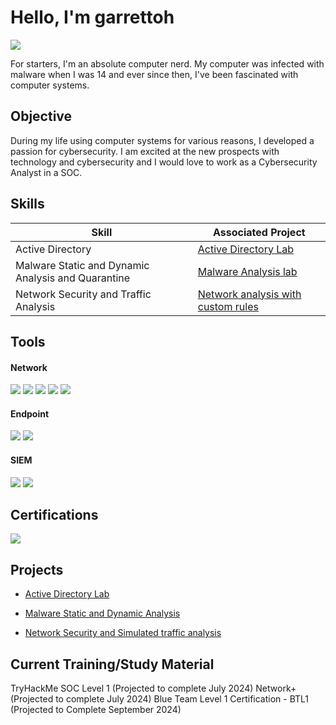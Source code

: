 # Hello, I'm garrettoh
<a href="https://www.linkedin.com/in/garrett-raese-710baa2b1/"><img src="https://img.shields.io/badge/-LinkedIn-0072b1?&style=for-the-badge&logo=linkedin&logoColor=white" /></a>


For starters, I'm an absolute computer nerd. My computer was infected with malware when I was 14 and ever since then, I've been fascinated with computer systems. 

## Objective
During my life using computer systems for various reasons, I developed a passion for cybersecurity. I am excited at the new prospects with technology and cybersecurity and I would love to work as a Cybersecurity Analyst in a SOC.

## Skills

| Skill                                         | Associated Project         |
|-----------------------------------------------|----------------------------|
| Active Directory         | <a href="https://github.com/garrettoh/Active-Directory-Lab">Active Directory Lab</a>|
| Malware Static and Dynamic Analysis and Quarantine          | <a href="https://github.com/garrettoh/MalwareAnalysisLab">Malware Analysis lab</a>|
| Network Security and Traffic Analysis | <a href="https://github.com/garrettoh/NetworkAnalysisLab">Network analysis with custom rules</a>|

## Tools

#### Network
<div>
    <img src="https://img.shields.io/badge/-Wireshark-1679A7?&style=for-the-badge&logo=Wireshark&logoColor=white" />
   <img src="https://img.shields.io/badge/-Snort-EF3B2D?&style=for-the-badge&logo=Snort&logoColor=white" />
    <img src="https://img.shields.io/badge/-Zeek-777BB4?&style=for-the-badge&logo=Zeek&logoColor=white" />
    <img src="https://img.shields.io/badge/-TShark-777BB4?&style=for-the-badge&logo=TShark&logoColor=white" />
    <img src="https://img.shields.io/badge/-TCPDump-777BB4?&style=for-the-badge&logo=TCPDump&logoColor=white" />
    
</div>

#### Endpoint
<div>
    <img src="https://img.shields.io/badge/-Microsoft_Defender_for_Endpoint-00A4EF?&style=for-the-badge&logo=Microsoft&logoColor=white" />
    <img src="https://img.shields.io/badge/-Microsoft_Process_Explorer-00A4EF?&style=for-the-badge&logo=Microsoft&logoColor=white" />
</div>

#### SIEM
<div>
    <img src="https://img.shields.io/badge/-Splunk-000000?&style=for-the-badge&logo=Splunk&logoColor=white" />
    <img src="https://img.shields.io/badge/-Wazuh-005571?&style=for-the-badge&logo=Wazuh&logoColor=white" />

</div>

## Certifications
<div>
<img src="https://img.shields.io/badge/-Security%2B-FF0000?&style=for-the-badge&logo=CompTIA&logoColor=white" />
</div>

## Projects
-  <a href="https://github.com/garrettoh/Active-Directory-Lab">Active Directory Lab</a>

- <a href="https://github.com/garrettoh/MalwareAnalysisLab"> Malware Static and Dynamic Analysis </a>

- <a href="https://github.com/garrettoh/NetworkAnalysisLab">Network Security and Simulated traffic analysis </a>


## Current Training/Study Material
<div>
    TryHackMe SOC Level 1 (Projected to complete July 2024)
    Network+ (Projected to complete July 2024)
    Blue Team Level 1 Certification - BTL1 (Projected to Complete September 2024) 
<div>
